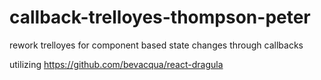 # callback-trelloyes-thompson-peter
rework trelloyes for component based state changes through callbacks

utilizing
https://github.com/bevacqua/react-dragula
